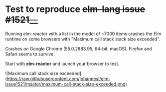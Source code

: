 # Test to reproduce ~~elm-lang issue &#35;1521__~~

Running elm-reactor with a list in the model of ~7000 items crashes the Elm runtime on some browsers with "Maximum call stack stack size exceeded".

Crashes on Google Chrome (55.0.2883.95, 64-bit, macOS). Firefox and Safari seems to survive.

Start with **elm-reactor** and launch your browser to test.

![Maximum call stack size exceeded]
(https://raw.githubusercontent.com/johannesl/elm-issue1521/master/maximum-call-stack-size-exceeded.png)
